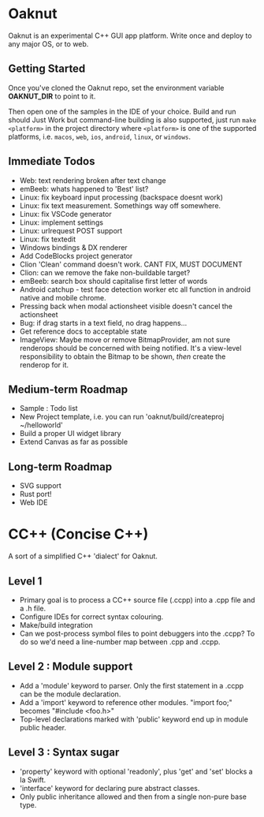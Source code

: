 # Oaknut
Oaknut is an experimental C++ GUI app platform. Write once and 
deploy to any major OS, or to web.

## Getting Started
Once you've cloned the Oaknut repo, set the environment
variable **OAKNUT_DIR** to point to it. 

Then open one of the samples in the IDE of your choice. 
Build and run should Just Work but command-line building is
also supported, just run `make <platform>` in the project 
directory where `<platform>` is one of the supported platforms,
i.e. `macos`, `web`, `ios`, `android`, `linux`, or `windows`.


Immediate Todos
---------------
- Web: text rendering broken after text change
- emBeeb: whats happened to 'Best' list?
- Linux: fix keyboard input processing (backspace doesnt work)
- Linux: fix text measurement. Somethings way off somewhere.
- Linux: fix VSCode generator
- Linux: implement settings
- Linux: urlrequest POST support
- Linux: fix textedit    
- Windows bindings & DX renderer
- Add CodeBlocks project generator
- Clion 'Clean' command doesn't work. CANT FIX, MUST DOCUMENT
- Clion: can we remove the fake non-buildable target?
- emBeeb: search box should capitalise first letter of words
- Android catchup - test face detection worker etc all function in android native and mobile chrome.
- Pressing back when modal actionsheet visible doesn't cancel the actionsheet
- Bug: if drag starts in a text field, no drag happens... 
- Get reference docs to acceptable state
- ImageView: Maybe move or remove BitmapProvider, am not sure renderops should be concerned with being notified. It's a view-level responsibility to obtain the Bitmap to be shown, *then* create the renderop for it.

Medium-term Roadmap
-------------------
- Sample : Todo list
- New Project template, i.e. you can run 'oaknut/build/createproj ~/helloworld'
- Build a proper UI widget library
- Extend Canvas as far as possible

Long-term Roadmap
-----------------
- SVG support
- Rust port!
- Web IDE


CC++ (Concise C++)
==================
A sort of a simplified C++ 'dialect' for Oaknut.  

Level 1
-------
- Primary goal is to process a CC++ source file (.ccpp) into a .cpp file and a .h file. 
- Configure IDEs for correct syntax colouring.
- Make/build integration
- Can we post-process symbol files to point debuggers into the .ccpp? To do so we'd need a line-number map between .cpp and .ccpp.

Level 2 : Module support
------------------------
- Add a 'module' keyword to parser. Only the first statement in a .ccpp can be the module declaration.
- Add a 'import' keyword to reference other modules. "import foo;" becomes "#include <foo.h>" 
- Top-level declarations marked with 'public' keyword end up in module public header.

Level 3 : Syntax sugar
----------------------
- 'property' keyword with optional 'readonly', plus 'get' and 'set' blocks a la Swift.
- 'interface' keyword for declaring pure abstract classes.
- Only public inheritance allowed and then from a single non-pure base type.


